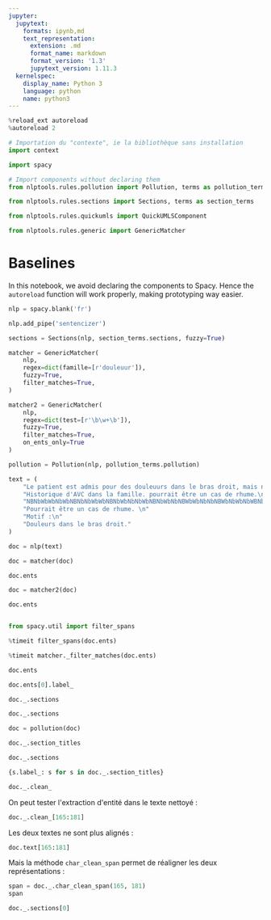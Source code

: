 ```yaml
---
jupyter:
  jupytext:
    formats: ipynb,md
    text_representation:
      extension: .md
      format_name: markdown
      format_version: '1.3'
      jupytext_version: 1.11.3
  kernelspec:
    display_name: Python 3
    language: python
    name: python3
---
```


```python
%reload_ext autoreload
%autoreload 2
```

```python
# Importation du "contexte", ie la bibliothèque sans installation
import context
```

```python
import spacy
```

```python
# Import components without declaring them
from nlptools.rules.pollution import Pollution, terms as pollution_terms
```

```python
from nlptools.rules.sections import Sections, terms as section_terms
```

```python
from nlptools.rules.quickumls import QuickUMLSComponent
```

```python
from nlptools.rules.generic import GenericMatcher
```

# Baselines


In this notebook, we avoid declaring the components to Spacy. Hence the `autoreload` function will work properly, making prototyping way easier.

```python
nlp = spacy.blank('fr')
```

```python
nlp.add_pipe('sentencizer')
```

```python
sections = Sections(nlp, section_terms.sections, fuzzy=True)
```

```python
matcher = GenericMatcher(
    nlp, 
    regex=dict(famille=[r'douleuur']), 
    fuzzy=True,
    filter_matches=True,
)
```

```python
matcher2 = GenericMatcher(
    nlp, 
    regex=dict(test=[r'\b\w+\b']), 
    fuzzy=True,
    filter_matches=True,
    on_ents_only=True
)
```

```python
pollution = Pollution(nlp, pollution_terms.pollution)
```

```python
text = (
    "Le patient est admis pour des douleuurs dans le bras droit, mais n'a pas de problème de locomotion. "
    "Historique d'AVC dans la famille. pourrait être un cas de rhume.\n"
    "NBNbWbWbNbWbNBNbNbWbWbNBNbWbNbNbWbNBNbWbNbNBWbWbNbNbNBWbNbWbNbWBNbNbWbNbNBNbWbWbNbWBNbNbWbNBNbWbWbNb\n"
    "Pourrait être un cas de rhume. \n"
    "Motif :\n"
    "Douleurs dans le bras droit."
)
```

```python
doc = nlp(text)
```

```python
doc = matcher(doc)
```

```python
doc.ents
```

```python
doc = matcher2(doc)
```

```python
doc.ents
```

```python

```

```python
from spacy.util import filter_spans
```

```python
%timeit filter_spans(doc.ents)
```

```python
%timeit matcher._filter_matches(doc.ents)
```

```python
doc.ents
```

```python
doc.ents[0].label_
```

```python
doc._.sections
```

```python
doc._.sections
```

```python
doc = pollution(doc)
```

```python
doc._.section_titles
```

```python
doc._.sections
```

```python
{s.label_: s for s in doc._.section_titles}
```

```python
doc._.clean_
```

On peut tester l'extraction d'entité dans le texte nettoyé :

```python
doc._.clean_[165:181]
```

Les deux textes ne sont plus alignés :

```python
doc.text[165:181]
```

Mais la méthode `char_clean_span` permet de réaligner les deux représentations :

```python
span = doc._.char_clean_span(165, 181)
span
```

```python
doc._.sections[0]
```

```python

```

```python

```
